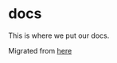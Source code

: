 # docs
This is where we put our docs.

Migrated from [here](https://github.com/OperationCode/operationcode_docs)